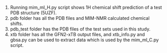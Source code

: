 1. Running mim_ml_H.py script shows 1H chemical shift prediction of a test PDB structure (5UZF).
2. pdb folder has all the PDB files and MIM-NMR calculated chemical shifts.
3. pdb_test folder has the PDB files of the test sets used in this study.
4. xtb folder has all the GFN2-xTB output files, and xtb_info.py and gbsa.py can be used to extract data which is used by the mim_ml_C.py script.
